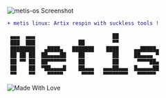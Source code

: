 ![metis-os Screenshot](https://raw.githubusercontent.com/metis-os/.github/main/assets/metis-linux-ss.png)
```diff
+ metis linux: Artix respin with suckless tools !
                                                  
 ▄▄▄  ▄▄▄                         ██              
 ███  ███              ██         ▀▀              
 ████████   ▄████▄   ███████    ████     ▄▄█████▄ 
 ██ ██ ██  ██▄▄▄▄██    ██         ██     ██▄▄▄▄ ▀ 
 ██ ▀▀ ██  ██▀▀▀▀▀▀    ██         ██      ▀▀▀▀██▄ 
 ██    ██  ▀██▄▄▄▄█    ██▄▄▄   ▄▄▄██▄▄▄  █▄▄▄▄▄██ 
 ▀▀    ▀▀    ▀▀▀▀▀      ▀▀▀▀   ▀▀▀▀▀▀▀▀   ▀▀▀▀▀▀  
```

![Made With Love](https://raw.githubusercontent.com/metis-os/.github/main/assets/metisshield.svg) 
